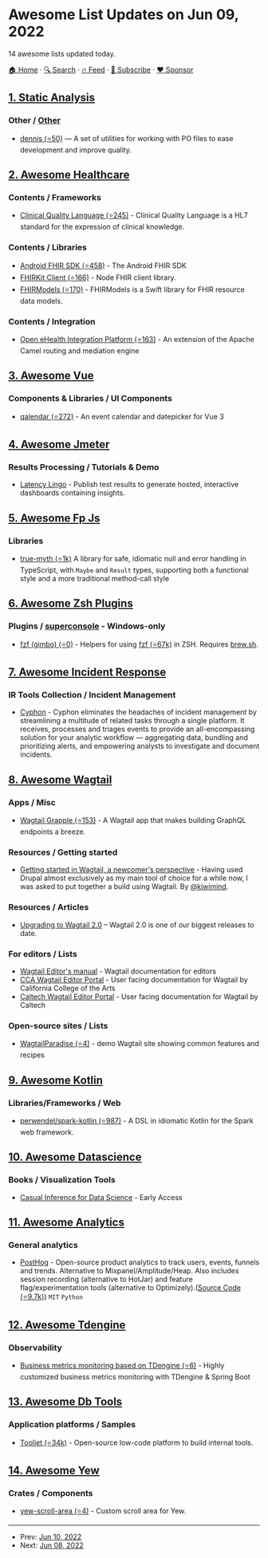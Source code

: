 # Awesome List Updates on Jun 09, 2022

14 awesome lists updated today.

[🏠 Home](/README.md) · [🔍 Search](https://www.trackawesomelist.com/search/) · [🔥 Feed](https://www.trackawesomelist.com/rss.xml) · [📮 Subscribe](https://trackawesomelist.us17.list-manage.com/subscribe?u=d2f0117aa829c83a63ec63c2f&id=36a103854c) · [❤️  Sponsor](https://github.com/sponsors/theowenyoung)



## [1. Static Analysis](/content/analysis-tools-dev/static-analysis/README.md)

### Other / [Other](#other-1)

*   [dennis (⭐50)](https://github.com/willkg/dennis) — A set of utilities for working with PO files to ease development and improve quality.

## [2. Awesome Healthcare](/content/kakoni/awesome-healthcare/README.md)

### Contents / Frameworks

*   [Clinical Quality Language (⭐245)](https://github.com/cqframework/clinical_quality_language) - Clinical Quality Language is a HL7 standard for the expression of clinical knowledge.

### Contents / Libraries

*   [Android FHIR SDK (⭐458)](https://github.com/google/android-fhir) - The Android FHIR SDK
*   [FHIRKit Client (⭐166)](https://github.com/Vermonster/fhir-kit-client) - Node FHIR client library.
*   [FHIRModels (⭐170)](https://github.com/apple/FHIRModels) - FHIRModels is a Swift library for FHIR resource data models.

### Contents / Integration

*   [Open eHealth Integration Platform (⭐163)](https://github.com/oehf/ipf) - An extension of the Apache Camel routing and mediation engine

## [3. Awesome Vue](/content/vuejs/awesome-vue/README.md)

### Components & Libraries / UI Components

*   [qalendar (⭐272)](https://github.com/tomosterlund/qalendar) - An event calendar and datepicker for Vue 3

## [4. Awesome Jmeter](/content/aliesbelik/awesome-jmeter/README.md)

### Results Processing / Tutorials & Demo

*   [Latency Lingo](https://latencylingo.com) - Publish test results to generate hosted, interactive dashboards containing insights.

## [5. Awesome Fp Js](/content/stoeffel/awesome-fp-js/README.md)

### Libraries

*   [true-myth (⭐1k)](https://github.com/true-myth/true-myth) A library for safe, idiomatic null and error handling in TypeScript, with `Maybe` and `Result` types, supporting both a functional style and a more traditional method-call style

## [6. Awesome Zsh Plugins](/content/unixorn/awesome-zsh-plugins/README.md)

### Plugins / [superconsole](https://github.com/alexchmykhalo/superconsole) - Windows-only

*   [fzf (gimbo) (⭐0)](https://github.com/gimbo/fzf.zsh) - Helpers for using [fzf (⭐67k)](https://github.com/junegunn/fzf) in ZSH. Requires [brew.sh](https://brew.sh).

## [7. Awesome Incident Response](/content/meirwah/awesome-incident-response/README.md)

### IR Tools Collection / Incident Management

*   [Cyphon](https://medevel.com/cyphon/) - Cyphon eliminates the headaches of incident management by streamlining a multitude of related tasks through a single platform. It receives, processes and triages events to provide an all-encompassing solution for your analytic workflow — aggregating data, bundling and prioritizing alerts, and empowering analysts to investigate and document incidents.

## [8. Awesome Wagtail](/content/springload/awesome-wagtail/README.md)

### Apps / Misc

*   [Wagtail Grapple (⭐153)](https://github.com/torchbox/wagtail-grapple) - A Wagtail app that makes building GraphQL endpoints a breeze.

### Resources / Getting started

*   [Getting started in Wagtail, a newcomer's perspective](https://wagtail.org/blog/getting-started-wagtail-newcomers-perspective/) - Having used Drupal almost exclusively as my main tool of choice for a while now, I was asked to put together a build using Wagtail. By [@kiwimind](https://twitter.com/kiwimind).

### Resources / Articles

*   [Upgrading to Wagtail 2.0](https://wagtail.org/blog/upgrading-to-wagtail-2/) – Wagtail 2.0 is one of our biggest releases to date.

### For editors / Lists

*   [Wagtail Editor's manual](https://docs.wagtail.org/en/stable/editor_manual/index.html) - Wagtail documentation for editors
*   [CCA Wagtail Editor Portal](https://portal.cca.edu/help/wagtail-documentation/) - User facing documentation for Wagtail by California College of the Arts
*   [Caltech Wagtail Editor Portal](https://sites.caltech.edu/) - User facing documentation for Wagtail by Caltech

### Open-source sites / Lists

*   [WagtailParadise (⭐4)](https://github.com/abrahamrome/WagtailParadise) - demo Wagtail site showing common features and recipes

## [9. Awesome Kotlin](/content/KotlinBy/awesome-kotlin/README.md)

### Libraries/Frameworks / Web

*   [perwendel/spark-kotlin (⭐987)](https://github.com/perwendel/spark-kotlin) - A DSL in idiomatic Kotlin for the Spark web framework.

## [10. Awesome Datascience](/content/academic/awesome-datascience/README.md)

### Books / Visualization Tools

*   [Casual Inference for Data Science](https://www.manning.com/books/julia-for-data-analysis) - Early Access

## [11. Awesome Analytics](/content/newTendermint/awesome-analytics/README.md)

### General analytics

*   [PostHog](https://posthog.com) - Open-source product analytics to track users, events, funnels and trends. Alternative to Mixpanel/Amplitude/Heap. Also includes session recording (alternative to HotJar) and feature flag/experimentation tools (alternative to Optimizely).([Source Code (⭐9.7k)](https://github.com/posthog/posthog)) `MIT` `Python`

## [12. Awesome Tdengine](/content/taosdata/awesome-tdengine/README.md)

### Observability

*   [Business metrics monitoring based on TDengine (⭐6)](https://github.com/gunnerliu/horus) - Highly customized business metrics monitoring with TDengine & Spring Boot

## [13. Awesome Db Tools](/content/mgramin/awesome-db-tools/README.md)

### Application platforms / Samples

*   [Tooljet (⭐34k)](https://github.com/ToolJet/ToolJet) - Open-source low-code platform to build internal tools.

## [14. Awesome Yew](/content/jetli/awesome-yew/README.md)

### Crates / Components

*   [yew-scroll-area (⭐4)](https://github.com/MatchaChoco010/yew-scroll-area) - Custom scroll area for Yew.

---

- Prev: [Jun 10, 2022](/content/2022/06/10/README.md)
- Next: [Jun 08, 2022](/content/2022/06/08/README.md)